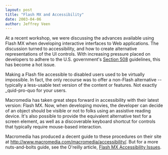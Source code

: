 ```yaml
--- 
layout: post
title: "Flash MX and Accessibility"
date: 2003-04-06
author: Jeffrey Veen
---
```

At a recent workshop, we were discussing the advances available using Flash MX when developing interactive interfaces to Web applications. The discussion turned to accessibility, and how to create alternative representations of the UI controls. With increasing pressure placed on developers to adhere  to the U.S. government's <a href="http://www.usdoj.gov/crt/508/archive/oldresource.html">Section 508</a> guidelines, this has become a hot issue.

Making a Flash file accessible to disabled users used to be virtually impossible. In fact, the only recourse was to offer a non-Flash alternative -- typically a less-usable text version of the content or features. Not exactly _quid-pro-quo for your users.

Macromedia has taken great steps forward in accessibility with their latest version: Flash MX. Now, when developing movies, the developer can decide of an object should be visible or not to folks using an assistive reading device. It's also possible to provide the equivalent alternative text for a screen element, as well as a discoverable keyboard shortcut for controls that typically require mouse-based interaction.

Macromedia has produced a decent guide to these procedures on their site at <a href="http://www.macromedia.com/macromedia/accessibility/">http://www.macromedia.com/macromedia/accessibility/</a>. But for a more nuts-and-bolts guide, see the O'reilly article, <a href="http://www.oreillynet.com/pub/a/javascript/2002/11/08/flashmx.html">Flash MX Accessibility Issues</a>.
&#8203;
